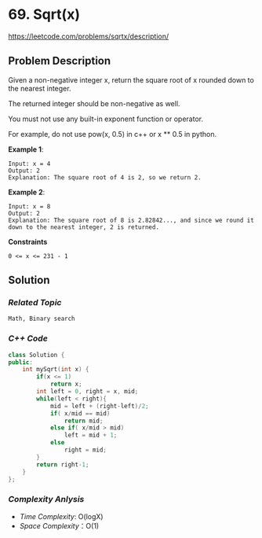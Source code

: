 #  69. Sqrt(x)
https://leetcode.com/problems/sqrtx/description/

## Problem Description

Given a non-negative integer x, return the square root of x rounded down to the nearest integer. 

The returned integer should be non-negative as well.

You must not use any built-in exponent function or operator.

For example, do not use pow(x, 0.5) in c++ or x ** 0.5 in python.



**Example 1**:
```
Input: x = 4
Output: 2
Explanation: The square root of 4 is 2, so we return 2.
```
**Example 2**:
```
Input: x = 8
Output: 2
Explanation: The square root of 8 is 2.82842..., and since we round it down to the nearest integer, 2 is returned.
```

**Constraints**
```
0 <= x <= 231 - 1
```

## Solution

### _Related Topic_
    Math, Binary search

### _C++ Code_
```cpp
class Solution {
public:
    int mySqrt(int x) {
        if(x <= 1)
            return x;
        int left = 0, right = x, mid;
        while(left < right){
            mid = left + (right-left)/2;
            if( x/mid == mid)
                return mid;
            else if( x/mid > mid)
                left = mid + 1;
            else
                right = mid;
        }
        return right-1;
    }
};
```

### _Complexity Anlysis_
- _Time Complexity_: O(logX)
- _Space Complexity_：O(1)
